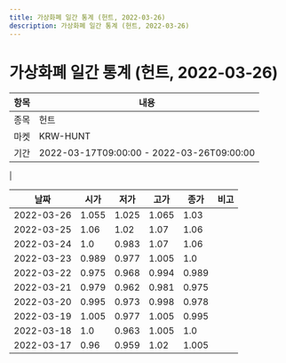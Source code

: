 ```yaml
---
title: 가상화폐 일간 통계 (헌트, 2022-03-26)
description: 가상화폐 일간 통계 (헌트, 2022-03-26)
---
```


가상화폐 일간 통계 (헌트, 2022-03-26)
===

|항목|내용|
|--|--|
|종목|헌트|
|마켓|KRW-HUNT|\i|종류|일 단위 캔들|
|기간|2022-03-17T09:00:00 - 2022-03-26T09:00:00
|

|날짜|시가|저가|고가|종가|비고|
|--|--|--|--|--|--|
|2022-03-26|1.055|1.025|1.065|1.03|    |
|2022-03-25|1.06|1.02|1.07|1.06|    |
|2022-03-24|1.0|0.983|1.07|1.06|    |
|2022-03-23|0.989|0.977|1.005|1.0|    |
|2022-03-22|0.975|0.968|0.994|0.989|    |
|2022-03-21|0.979|0.962|0.981|0.975|    |
|2022-03-20|0.995|0.973|0.998|0.978|    |
|2022-03-19|1.005|0.977|1.005|0.995|    |
|2022-03-18|1.0|0.963|1.005|1.0|    |
|2022-03-17|0.96|0.959|1.02|1.005|    |
